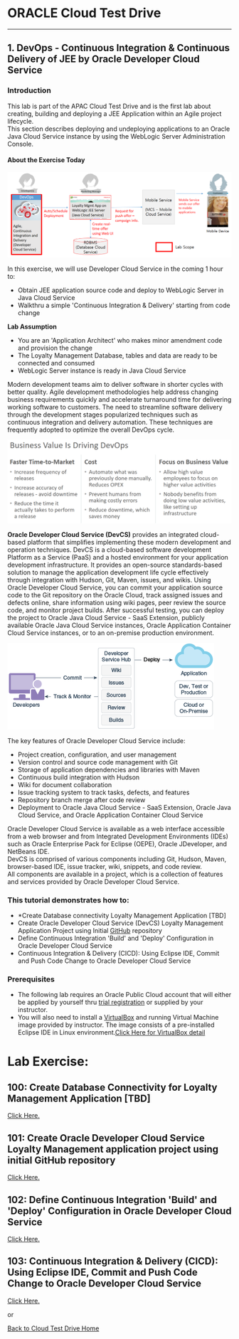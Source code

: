 # ORACLE Cloud Test Drive #
-----
## 1. DevOps - Continuous Integration & Continuous Delivery of JEE by Oracle Developer Cloud Service ##

### Introduction ###
This lab is part of the APAC Cloud Test Drive and is the first lab about creating, building and deploying a JEE Application within an Agile project lifecycle.  
This section describes deploying and undeploying applications to an Oracle Java Cloud Service instance by using the WebLogic Server Administration Console.

#### About the Exercise Today ####

![](images/jcs.scope.png)

In this exercise, we will use Developer Cloud Service in the coming 1 hour to:
+ Obtain JEE application source code and deploy to WebLogic Server in Java Cloud Service
+ Walkthru a simple 'Continuous Integration & Delivery' starting from code change

**Lab Assumption**
+ You are an 'Application Architect' who makes minor amendment code and provision the change
+ The Loyalty Management Database, tables and data are ready to be connected and consumed
+ WebLogic Server instance is ready in Java Cloud Service

Modern development teams aim to deliver software in shorter cycles with better quality. Agile development methodologies help address changing business requirements quickly and accelerate turnaround time for delivering working software to customers. The need to streamline software delivery through the development stages popularized techniques such as continuous integration and delivery automation. These techniques are frequently adopted to optimize the overall DevOps cycle.

![](images/business.value.png)

**Oracle Developer Cloud Service (DevCS)** provides an integrated cloud-based platform that simplifies implementing these modern development and operation techniques. DevCS is a cloud-based software development Platform as a Service (PaaS) and a hosted environment for your application development infrastructure. It provides an open-source standards-based solution to manage the application development life cycle effectively through integration with Hudson, Git, Maven, issues, and wikis. Using Oracle Developer Cloud Service, you can commit your application source code to the Git repository on the Oracle Cloud, track assigned issues and defects online, share information using wiki pages, peer review the source code, and monitor project builds. After successful testing, you can deploy the project to Oracle Java Cloud Service - SaaS Extension, publicly available Oracle Java Cloud Service instances, Oracle Application Container Cloud Service instances, or to an on-premise production environment.

![](images/00.dcs.png)

The key features of Oracle Developer Cloud Service include:
+ Project creation, configuration, and user management
+ Version control and source code management with Git
+ Storage of application dependencies and libraries with Maven
+ Continuous build integration with Hudson
+ Wiki for document collaboration
+ Issue tracking system to track tasks, defects, and features
+ Repository branch merge after code review
+ Deployment to Oracle Java Cloud Service - SaaS Extension, Oracle Java Cloud Service, and Oracle Application Container Cloud Service

Oracle Developer Cloud Service is available as a web interface accessible from a web browser and from Integrated Development Environments (IDEs) such as Oracle Enterprise Pack for Eclipse (OEPE), Oracle JDeveloper, and NetBeans IDE.  
DevCS is comprised of various components including Git, Hudson, Maven, browser-based IDE, issue tracker, wiki, snippets, and code review.  
All components are available in a project, which is a collection of features and services provided by Oracle Developer Cloud Service.

### This tutorial demonstrates how to: ###
- *Create Database connectivity Loyalty Management Application [TBD]
- Create Oracle Developer Cloud Service (DevCS) Loyalty Management Application Project using Initial [GitHub](https://github.com) repository
- Define Continuous Integration 'Build' and 'Deploy' Configuration in Oracle Developer Cloud Service 
- Continuous Integration & Delivery (CICD): Using Eclipse IDE, Commit and Push Code Change to Oracle Developer Cloud Service

### Prerequisites ###

- The following lab requires an Oracle Public Cloud account that will either be applied by yourself thru [trial registration](https://cloud.oracle.com/en_US/tryit) or supplied by your instructor.  
- You will also need to install a [VirtualBox](https://www.virtualbox.org/) and running Virtual Machine image provided by instructor. The image consists of a pre-installed Eclipse IDE in Linux environment.[Click Here for VirtualBox detail](virtualbox.md)  

# Lab Exercise: #

## 100: Create Database Connectivity for Loyalty Management Application [TBD] ##

[Click Here.](100-JavaAppsLab.md)

## 101: Create Oracle Developer Cloud Service Loyalty Management application project using initial GitHub repository ##

[Click Here.](101-JavaAppsLab.md)

## 102: Define Continuous Integration 'Build' and 'Deploy' Configuration in Oracle Developer Cloud Service ##

[Click Here.](102-JavaAppsLab.md)

## 103: Continuous Integration & Delivery (CICD): Using Eclipse IDE, Commit and Push Code Change to Oracle Developer Cloud Service ##

[Click Here.](103-JavaAppsLab.md)

or

[Back to Cloud Test Drive Home](../README.md)
